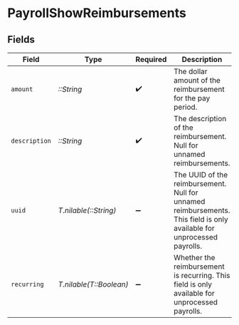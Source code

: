# PayrollShowReimbursements


## Fields

| Field                                                                                                                  | Type                                                                                                                   | Required                                                                                                               | Description                                                                                                            |
| ---------------------------------------------------------------------------------------------------------------------- | ---------------------------------------------------------------------------------------------------------------------- | ---------------------------------------------------------------------------------------------------------------------- | ---------------------------------------------------------------------------------------------------------------------- |
| `amount`                                                                                                               | *::String*                                                                                                             | :heavy_check_mark:                                                                                                     | The dollar amount of the reimbursement for the pay period.                                                             |
| `description`                                                                                                          | *::String*                                                                                                             | :heavy_check_mark:                                                                                                     | The description of the reimbursement. Null for unnamed reimbursements.                                                 |
| `uuid`                                                                                                                 | *T.nilable(::String)*                                                                                                  | :heavy_minus_sign:                                                                                                     | The UUID of the reimbursement. Null for unnamed reimbursements. This field is only available for unprocessed payrolls. |
| `recurring`                                                                                                            | *T.nilable(T::Boolean)*                                                                                                | :heavy_minus_sign:                                                                                                     | Whether the reimbursement is recurring. This field is only available for unprocessed payrolls.                         |